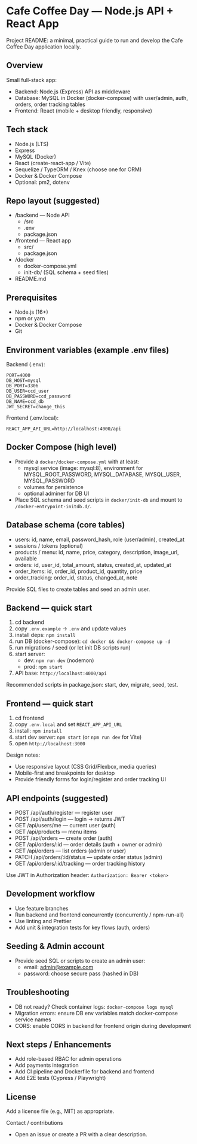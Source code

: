 # Cafe Coffee Day — Node.js API + React App

Project README: a minimal, practical guide to run and develop the Cafe Coffee Day application locally.

## Overview
Small full-stack app:
- Backend: Node.js (Express) API as middleware
- Database: MySQL in Docker (docker-compose) with user/admin, auth, orders, order tracking tables
- Frontend: React (mobile + desktop friendly, responsive)

## Tech stack
- Node.js (LTS)
- Express
- MySQL (Docker)
- React (create-react-app / Vite)
- Sequelize / TypeORM / Knex (choose one for ORM)
- Docker & Docker Compose
- Optional: pm2, dotenv

## Repo layout (suggested)
- /backend — Node API
    - /src
    - .env
    - package.json
- /frontend — React app
    - src/
    - package.json
- /docker
    - docker-compose.yml
    - init-db/ (SQL schema + seed files)
- README.md

## Prerequisites
- Node.js (16+)
- npm or yarn
- Docker & Docker Compose
- Git

## Environment variables (example .env files)
Backend (.env):
```
PORT=4000
DB_HOST=mysql
DB_PORT=3306
DB_USER=ccd_user
DB_PASSWORD=ccd_password
DB_NAME=ccd_db
JWT_SECRET=change_this
```
Frontend (.env.local):
```
REACT_APP_API_URL=http://localhost:4000/api
```

## Docker Compose (high level)
- Provide a `docker/docker-compose.yml` with at least:
    - mysql service (image: mysql:8), environment for MYSQL_ROOT_PASSWORD, MYSQL_DATABASE, MYSQL_USER, MYSQL_PASSWORD
    - volumes for persistence
    - optional adminer for DB UI
- Place SQL schema and seed scripts in `docker/init-db` and mount to `/docker-entrypoint-initdb.d/`.

## Database schema (core tables)
- users: id, name, email, password_hash, role (user/admin), created_at
- sessions / tokens (optional)
- products / menu: id, name, price, category, description, image_url, available
- orders: id, user_id, total_amount, status, created_at, updated_at
- order_items: id, order_id, product_id, quantity, price
- order_tracking: order_id, status, changed_at, note

Provide SQL files to create tables and seed an admin user.

## Backend — quick start
1. cd backend
2. copy `.env.example` -> `.env` and update values
3. install deps: `npm install`
4. run DB (docker-compose): `cd docker && docker-compose up -d`
5. run migrations / seed (or let init DB scripts run)
6. start server:
     - dev: `npm run dev` (nodemon)
     - prod: `npm start`
7. API base: `http://localhost:4000/api`

Recommended scripts in package.json: start, dev, migrate, seed, test.

## Frontend — quick start
1. cd frontend
2. copy `.env.local` and set `REACT_APP_API_URL`
3. install: `npm install`
4. start dev server: `npm start` (or `npm run dev` for Vite)
5. open `http://localhost:3000`

Design notes:
- Use responsive layout (CSS Grid/Flexbox, media queries)
- Mobile-first and breakpoints for desktop
- Provide friendly forms for login/register and order tracking UI

## API endpoints (suggested)
- POST /api/auth/register — register user
- POST /api/auth/login — login -> returns JWT
- GET /api/users/me — current user (auth)
- GET /api/products — menu items
- POST /api/orders — create order (auth)
- GET /api/orders/:id — order details (auth + owner or admin)
- GET /api/orders — list orders (admin or user)
- PATCH /api/orders/:id/status — update order status (admin)
- GET /api/orders/:id/tracking — order tracking history

Use JWT in Authorization header: `Authorization: Bearer <token>`

## Development workflow
- Use feature branches
- Run backend and frontend concurrently (concurrently / npm-run-all)
- Use linting and Prettier
- Add unit & integration tests for key flows (auth, orders)

## Seeding & Admin account
- Provide seed SQL or scripts to create an admin user:
    - email: admin@example.com
    - password: choose secure pass (hashed in DB)

## Troubleshooting
- DB not ready? Check container logs: `docker-compose logs mysql`
- Migration errors: ensure DB env variables match docker-compose service names
- CORS: enable CORS in backend for frontend origin during development

## Next steps / Enhancements
- Add role-based RBAC for admin operations
- Add payments integration
- Add CI pipeline and Dockerfile for backend and frontend
- Add E2E tests (Cypress / Playwright)

## License
Add a license file (e.g., MIT) as appropriate.

Contact / contributions
- Open an issue or create a PR with a clear description.
